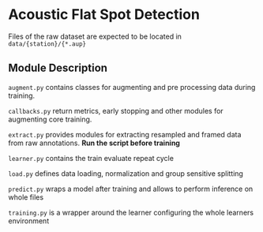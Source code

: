 # Acoustic Flat Spot Detection

Files of the raw dataset are expected to be located in `data/{station}/{*.aup}`

## Module Description  

`augment.py` contains classes for augmenting and pre processing data during training.

`callbacks.py` return metrics, early stopping and other modules for augmenting core training. 

`extract.py` provides modules for extracting resampled and framed data from raw annotations. **Run the script before training**

`learner.py` contains the train evaluate repeat cycle

`load.py` defines data loading, normalization and group sensitive splitting

`predict.py` wraps a model after training and allows to perform inference on whole files

`training.py` is a wrapper around the learner configuring the whole learners environment


